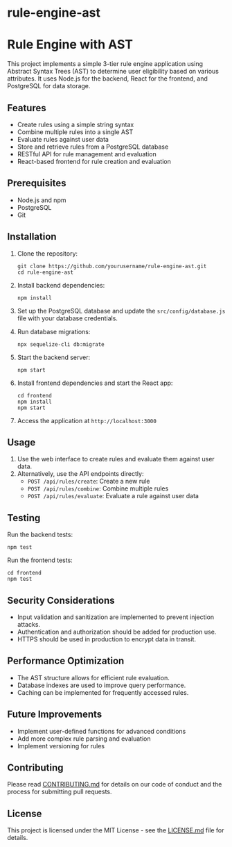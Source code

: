 # rule-engine-ast
# Rule Engine with AST

This project implements a simple 3-tier rule engine application using Abstract Syntax Trees (AST) to determine user eligibility based on various attributes. It uses Node.js for the backend, React for the frontend, and PostgreSQL for data storage.

## Features

- Create rules using a simple string syntax
- Combine multiple rules into a single AST
- Evaluate rules against user data
- Store and retrieve rules from a PostgreSQL database
- RESTful API for rule management and evaluation
- React-based frontend for rule creation and evaluation

## Prerequisites

- Node.js and npm
- PostgreSQL
- Git

## Installation

1. Clone the repository:
   ```
   git clone https://github.com/yourusername/rule-engine-ast.git
   cd rule-engine-ast
   ```

2. Install backend dependencies:
   ```
   npm install
   ```

3. Set up the PostgreSQL database and update the `src/config/database.js` file with your database credentials.

4. Run database migrations:
   ```
   npx sequelize-cli db:migrate
   ```

5. Start the backend server:
   ```
   npm start
   ```

6. Install frontend dependencies and start the React app:
   ```
   cd frontend
   npm install
   npm start
   ```

7. Access the application at `http://localhost:3000`

## Usage

1. Use the web interface to create rules and evaluate them against user data.
2. Alternatively, use the API endpoints directly:
   - `POST /api/rules/create`: Create a new rule
   - `POST /api/rules/combine`: Combine multiple rules
   - `POST /api/rules/evaluate`: Evaluate a rule against user data

## Testing

Run the backend tests:

```
npm test
```

Run the frontend tests:

```
cd frontend
npm test
```

## Security Considerations

- Input validation and sanitization are implemented to prevent injection attacks.
- Authentication and authorization should be added for production use.
- HTTPS should be used in production to encrypt data in transit.

## Performance Optimization

- The AST structure allows for efficient rule evaluation.
- Database indexes are used to improve query performance.
- Caching can be implemented for frequently accessed rules.

## Future Improvements

- Implement user-defined functions for advanced conditions
- Add more complex rule parsing and evaluation
- Implement versioning for rules

## Contributing

Please read [CONTRIBUTING.md](CONTRIBUTING.md) for details on our code of conduct and the process for submitting pull requests.

## License

This project is licensed under the MIT License - see the [LICENSE.md](LICENSE.md) file for details.